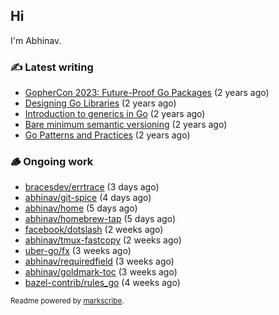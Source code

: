 ## Hi

I'm Abhinav.

### ✍️ Latest writing


- [GopherCon 2023: Future-Proof Go Packages](https://abhinavg.net/2023/09/27/future-proof-packages/) (2 years ago)
- [Designing Go Libraries](https://abhinavg.net/2022/12/06/designing-go-libraries/) (2 years ago)
- [Introduction to generics in Go](https://abhinavg.net/2022/11/23/generics-intro/) (2 years ago)
- [Bare minimum semantic versioning](https://abhinavg.net/2022/11/07/semver/) (2 years ago)
- [Go Patterns and Practices](https://abhinavg.net/2022/09/19/go-patterns-and-practices-talk/) (2 years ago)

### 🪵 Ongoing work


- [bracesdev/errtrace](https://github.com/bracesdev/errtrace) (3 days ago)
- [abhinav/git-spice](https://github.com/abhinav/git-spice) (4 days ago)
- [abhinav/home](https://github.com/abhinav/home) (5 days ago)
- [abhinav/homebrew-tap](https://github.com/abhinav/homebrew-tap) (5 days ago)
- [facebook/dotslash](https://github.com/facebook/dotslash) (2 weeks ago)
- [abhinav/tmux-fastcopy](https://github.com/abhinav/tmux-fastcopy) (2 weeks ago)
- [uber-go/fx](https://github.com/uber-go/fx) (3 weeks ago)
- [abhinav/requiredfield](https://github.com/abhinav/requiredfield) (3 weeks ago)
- [abhinav/goldmark-toc](https://github.com/abhinav/goldmark-toc) (3 weeks ago)
- [bazel-contrib/rules_go](https://github.com/bazel-contrib/rules_go) (4 weeks ago)

<sub>Readme powered by [markscribe](https://github.com/muesli/markscribe).</sub>
